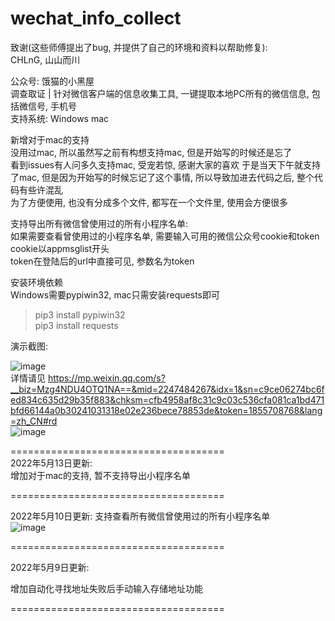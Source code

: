 

# wechat_info_collect  

致谢(这些师傅提出了bug, 并提供了自己的环境和资料以帮助修复):  
  CHLnG, 山山而川  
  

公众号: 饿猫的小黑屋  
调查取证 | 针对微信客户端的信息收集工具, 一键提取本地PC所有的微信信息, 包括微信号, 手机号  
支持系统: Windows mac 
  
  
新增对于mac的支持  
没用过mac, 所以虽然写之前有构想支持mac, 但是开始写的时候还是忘了  
看到issues有人问多久支持mac, 受宠若惊, 感谢大家的喜欢 
于是当天下午就支持了mac, 但是因为开始写的时候忘记了这个事情, 所以导致加进去代码之后, 整个代码有些许混乱  
为了方便使用, 也没有分成多个文件, 都写在一个文件里, 使用会方便很多  
  
支持导出所有微信曾使用过的所有小程序名单:   
    如果需要查看曾使用过的小程序名单, 需要输入可用的微信公众号cookie和token  
    cookie以appmsglist开头  
    token在登陆后的url中直接可见, 参数名为token  
  
  
安装环境依赖  
Windows需要pypiwin32, mac只需安装requests即可  

>pip3 install pypiwin32  
>pip3 install requests  
  
演示截图:  

![image](https://user-images.githubusercontent.com/19652329/167572374-7b867c2b-23bf-40f8-883d-ca35d645bbf2.png)  
详情请见 
https://mp.weixin.qq.com/s?__biz=Mzg4NDU4OTQ1NA==&mid=2247484267&idx=1&sn=c9ce06274bc6fed834c635d29b35f883&chksm=cfb4958af8c31c9c03c536cfa081ca1bd471bfd66144a0b30241031318e02e236bece78853de&token=1855708768&lang=zh_CN#rd  
![image](https://user-images.githubusercontent.com/19652329/167623636-925c3302-7811-4031-a6d6-f055481f1110.png)  

=====================================  
2022年5月13日更新:  
增加对于mac的支持, 暂不支持导出小程序名单  


=====================================  

2022年5月10日更新:
支持查看所有微信曾使用过的所有小程序名单  
![image](https://user-images.githubusercontent.com/19652329/167609080-fe2bb5fe-9dd7-4556-a54b-e5087f1b0516.png)


=====================================  

2022年5月9日更新:  

增加自动化寻找地址失败后手动输入存储地址功能  

=====================================  
